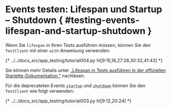 # Events testen: Lifespan und Startup – Shutdown { #testing-events-lifespan-and-startup-shutdown }

Wenn Sie `lifespan` in Ihren Tests ausführen müssen, können Sie den `TestClient` mit einer `with`-Anweisung verwenden:

{* ../../docs_src/app_testing/tutorial004.py hl[9:15,18,27:28,30:32,41:43] *}


Sie können mehr Details unter [„Lifespan in Tests ausführen in der offiziellen Starlette-Dokumentation.“](https://www.starlette.io/lifespan/#running-lifespan-in-tests) nachlesen.

Für die deprecateten Events <abbr title="Hochfahren">`startup`</abbr> und <abbr title="Herunterfahren">`shutdown`</abbr> können Sie den `TestClient` wie folgt verwenden:

{* ../../docs_src/app_testing/tutorial003.py hl[9:12,20:24] *}
